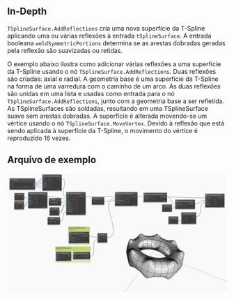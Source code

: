 <!--- Autodesk.DesignScript.Geometry.TSpline.TSplineSurface.AddReflections --->
<!--- 6YGBDRGYLRW3BW4XJHLHBBRSCHYWA2UCJ5FQAESHDY2HMUBDUSLQ --->
## In-Depth
`TSplineSurface.AddReflections` cria uma nova superfície da T-Spline aplicando uma ou várias reflexões à entrada `tSplineSurface`. A entrada booleana `weldSymmetricPortions` determina se as arestas dobradas geradas pela reflexão são suavizadas ou retidas.

O exemplo abaixo ilustra como adicionar várias reflexões a uma superfície da T-Spline usando o nó `TSplineSurface.AddReflections`. Duas reflexões são criadas: axial e radial. A geometria base é uma superfície da T-Spline na forma de uma varredura com o caminho de um arco. As duas reflexões são unidas em uma lista e usadas como entrada para o nó `TSplineSurface.AddReflections`, junto com a geometria base a ser refletida. As TSplineSurfaces são soldadas, resultando em uma TSplineSurface suave sem arestas dobradas. A superfície é alterada movendo-se um vértice usando o nó `TSplineSurface.MoveVertex`. Devido à reflexão que está sendo aplicada à superfície da T-Spline, o movimento do vértice é reproduzido 16 vezes.

## Arquivo de exemplo

![Example](./6YGBDRGYLRW3BW4XJHLHBBRSCHYWA2UCJ5FQAESHDY2HMUBDUSLQ_img.jpg)
